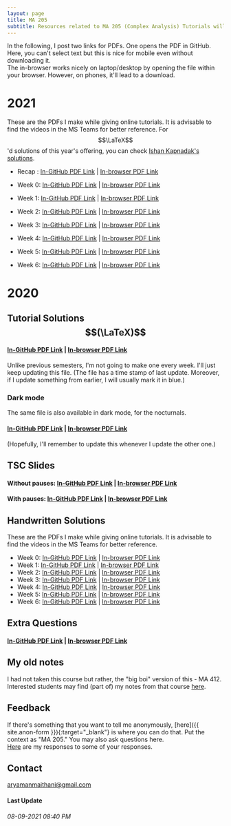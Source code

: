 ```yaml
---
layout: page
title: MA 205
subtitle: Resources related to MA 205 (Complex Analysis) Tutorials will be posted here
---
```


In the following, I post two links for PDFs. One opens the PDF in GitHub. Here, you can't select text but this is nice for mobile even without downloading it.  
The in-browser works nicely on laptop/desktop by opening the file within your browser. However, on phones, it'll lead to a download.

# 2021
These are the PDFs I make while giving online tutorials. It is advisable to find the videos in the MS Teams for better reference. For $$\LaTeX$$'d solutions of this year's offering, you can check [Ishan Kapnadak's solutions](https://ishankapnadak.github.io/MA205/tut-solutions.pdf).

* Recap : [In-GitHub PDF Link](https://github.com/aryamanmaithani/ma-205-tut/blob/master/Tutorials-21/recap.pdf) \| [In-browser PDF Link](https://aryamanmaithani.github.io/ma-205-tut/Tutorials-21/recap.pdf)

* Week 0: [In-GitHub PDF Link](https://github.com/aryamanmaithani/ma-205-tut/blob/master/Tutorials-21/0.pdf) \| [In-browser PDF Link](https://aryamanmaithani.github.io/ma-205-tut/Tutorials-21/0.pdf)
* Week 1: [In-GitHub PDF Link](https://github.com/aryamanmaithani/ma-205-tut/blob/master/Tutorials-21/1.pdf) \| [In-browser PDF Link](https://aryamanmaithani.github.io/ma-205-tut/Tutorials-21/1.pdf)
* Week 2: [In-GitHub PDF Link](https://github.com/aryamanmaithani/ma-205-tut/blob/master/Tutorials-21/2.pdf) \| [In-browser PDF Link](https://aryamanmaithani.github.io/ma-205-tut/Tutorials-21/2.pdf)
* Week 3: [In-GitHub PDF Link](https://github.com/aryamanmaithani/ma-205-tut/blob/master/Tutorials-21/3.pdf) \| [In-browser PDF Link](https://aryamanmaithani.github.io/ma-205-tut/Tutorials-21/3.pdf)
* Week 4: [In-GitHub PDF Link](https://github.com/aryamanmaithani/ma-205-tut/blob/master/Tutorials-21/4.pdf) \| [In-browser PDF Link](https://aryamanmaithani.github.io/ma-205-tut/Tutorials-21/4.pdf)
* Week 5: [In-GitHub PDF Link](https://github.com/aryamanmaithani/ma-205-tut/blob/master/Tutorials-21/5.pdf) \| [In-browser PDF Link](https://aryamanmaithani.github.io/ma-205-tut/Tutorials-21/5.pdf)
* Week 6: [In-GitHub PDF Link](https://github.com/aryamanmaithani/ma-205-tut/blob/master/Tutorials-21/6.pdf) \| [In-browser PDF Link](https://aryamanmaithani.github.io/ma-205-tut/Tutorials-21/6.pdf)

# 2020

## Tutorial Solutions $$(\LaTeX)$$
#### [In-GitHub PDF Link](https://github.com/aryamanmaithani/ma-205-tut/blob/master/tut-solutions.pdf) | [In-browser PDF Link](https://aryamanmaithani.github.io/ma-205-tut/tut-solutions.pdf)
Unlike previous semesters, I'm not going to make one every week. I'll just keep updating this file. (The file has a time stamp of last update. Moreover, if I update something from earlier, I will usually mark it in blue.)  

### Dark mode
The same file is also available in dark mode, for the nocturnals.
#### [In-GitHub PDF Link](https://github.com/aryamanmaithani/ma-205-tut/blob/master/tut-solutions-dark.pdf) | [In-browser PDF Link](https://aryamanmaithani.github.io/ma-205-tut/tut-solutions-dark.pdf)
(Hopefully, I'll remember to update this whenever I update the other one.)

## TSC Slides

#### Without pauses: [In-GitHub PDF Link](https://github.com/aryamanmaithani/ma-205-tut/blob/master/TSC1.pdf) | [In-browser PDF Link](https://aryamanmaithani.github.io/ma-205-tut/TSC1.pdf)
#### With pauses: [In-GitHub PDF Link](https://github.com/aryamanmaithani/ma-205-tut/blob/master/TSC1-with-pauses.pdf) | [In-browser PDF Link](https://aryamanmaithani.github.io/ma-205-tut/TSC1-with-pauses.pdf)

## Handwritten Solutions
These are the PDFs I make while giving online tutorials. It is advisable to find the videos in the MS Teams for better reference.

* Week 0: [In-GitHub PDF Link](https://github.com/aryamanmaithani/ma-205-tut/blob/master/informal-tut.pdf) \| [In-browser PDF Link](https://aryamanmaithani.github.io/ma-205-tut/informal-tut.pdf)
* Week 1: [In-GitHub PDF Link](https://github.com/aryamanmaithani/ma-205-tut/blob/master/live-tutorial-solutions.pdf) \| [In-browser PDF Link](https://aryamanmaithani.github.io/ma-205-tut/live-tutorial-solutions.pdf)
* Week 2: [In-GitHub PDF Link](https://github.com/aryamanmaithani/ma-205-tut/blob/master/Tutorials/2.pdf) \| [In-browser PDF Link](https://aryamanmaithani.github.io/ma-205-tut/Tutorials/2.pdf)
* Week 3: [In-GitHub PDF Link](https://github.com/aryamanmaithani/ma-205-tut/blob/master/Tutorials/3.pdf) \| [In-browser PDF Link](https://aryamanmaithani.github.io/ma-205-tut/Tutorials/3.pdf)
* Week 4: [In-GitHub PDF Link](https://github.com/aryamanmaithani/ma-205-tut/blob/master/Tutorials/4.pdf) \| [In-browser PDF Link](https://aryamanmaithani.github.io/ma-205-tut/Tutorials/4.pdf)
* Week 5: [In-GitHub PDF Link](https://github.com/aryamanmaithani/ma-205-tut/blob/master/Tutorials/5.pdf) \| [In-browser PDF Link](https://aryamanmaithani.github.io/ma-205-tut/Tutorials/5.pdf)
* Week 6: [In-GitHub PDF Link](https://github.com/aryamanmaithani/ma-205-tut/blob/master/Tutorials/6.pdf) \| [In-browser PDF Link](https://aryamanmaithani.github.io/ma-205-tut/Tutorials/6.pdf)


## Extra Questions
#### [In-GitHub PDF Link](https://github.com/aryamanmaithani/ma-205-tut/blob/master/extra.pdf) | [In-browser PDF Link](https://aryamanmaithani.github.io/ma-205-tut/extra.pdf)

## My old notes
I had not taken this course but rather, the "big boi" version of this - MA 412. Interested students may find (part of) my notes from that course [here](/math/ma-412).

## Feedback
If there's something that you want to tell me anonymously, [here]({{ site.anon-form }}){:target="_blank"} is where you can do that. Put the context as "MA 205." You may also ask questions here.   
[Here](/tuts/ma-205/responses) are my responses to some of your responses.

## Contact
[aryamanmaithani@gmail.com](mailto:aryamanmaithani@gmail.com)  

#### Last Update
###### 08-09-2021 08:40 PM